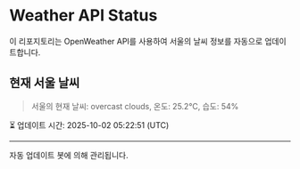
# Weather API Status

이 리포지토리는 OpenWeather API를 사용하여 서울의 날씨 정보를 자동으로 업데이트합니다.

## 현재 서울 날씨
> 서울의 현재 날씨: overcast clouds, 온도: 25.2°C, 습도: 54%

⏳ 업데이트 시간: 2025-10-02 05:22:51 (UTC)

---
자동 업데이트 봇에 의해 관리됩니다.
